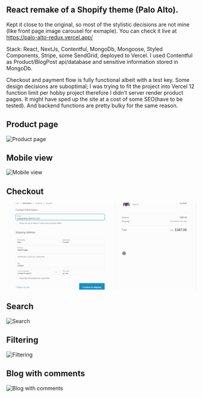 ## React remake of a Shopify theme (Palo Alto). 
Kept it close to the original, so most of the stylistic decisions are not mine (like front page image carousel for exmaple). You can check it live at https://palo-alto-redux.vercel.app/

Stack: React, NextJs, Contentful, MongoDb, Mongoose, Styled Components, Stripe, some SendGrid, deployed to Vercel. I used Contentful as Product/BlogPost api/database and sensitive information stored in MongoDb. 

Checkout and payment flow is fully functional albeit with a test key. Some design decisions are suboptimal; I was trying to fit the project into Vercel 12 function limit per hobby project therefore I didn't server render product pages. It might have sped up the site at a cost of some SEO(have to be tested). And backend functions are pretty bulky for the same reason.

## Product page
![Product page](demo/1.gif)

## Mobile view
![Mobile view](demo/1mobile.gif)

## Checkout
![Checkout](demo/2.gif)

## Search
![Search](demo/3.gif)

## Filtering
![Filtering](demo/4.gif)

## Blog with comments
![Blog with comments](demo/5.gif)
